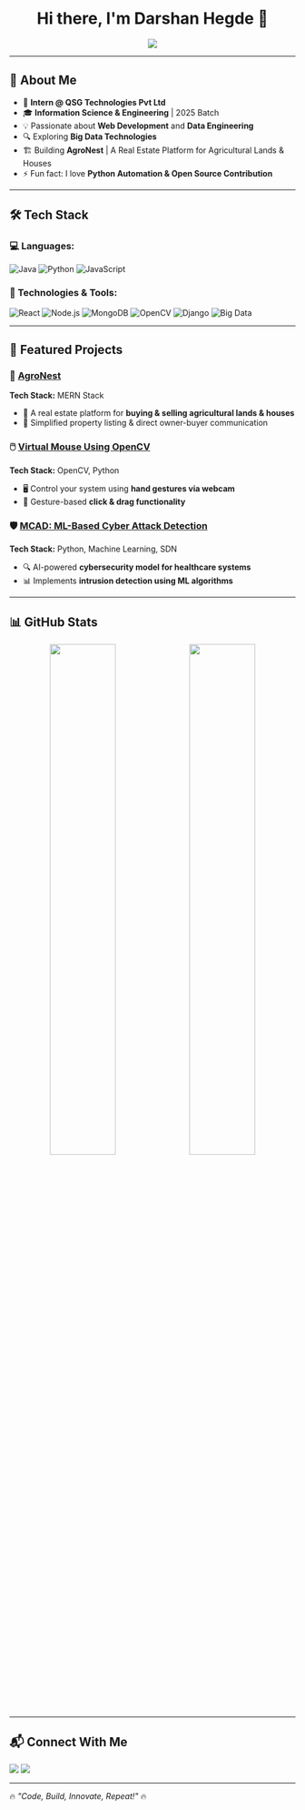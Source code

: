 <h1 align="center">Hi there, I'm Darshan Hegde 👋</h1>

<p align="center">
  <img src="https://readme-typing-svg.herokuapp.com?font=Fira+Code&weight=600&size=22&duration=4000&pause=500&color=F75C7E&center=true&vCenter=true&width=600&lines=Software+Developer;MERN+Stack+Enthusiast;Data+Engineering+Enthusiast;Intern+@+QSG+Technologies" />
</p>

---

## 🚀 About Me
- 🏢 **Intern @ QSG Technologies Pvt Ltd**  
- 🎓 **Information Science & Engineering** | 2025 Batch  
- 💡 Passionate about **Web Development** and **Data Engineering**  
- 🔍 Exploring **Big Data Technologies**  
- 🏗️ Building **AgroNest** | A Real Estate Platform for Agricultural Lands & Houses  
- ⚡ Fun fact: I love **Python Automation & Open Source Contribution**  

---

## 🛠️ Tech Stack
### 💻 Languages:
![Java](https://img.shields.io/badge/Java-%23ED8B00.svg?style=flat&logo=openjdk&logoColor=white)
![Python](https://img.shields.io/badge/Python-%233776AB.svg?style=flat&logo=python&logoColor=white)
![JavaScript](https://img.shields.io/badge/JavaScript-%23F7DF1E.svg?style=flat&logo=javascript&logoColor=black)

### 🔧 Technologies & Tools:
![React](https://img.shields.io/badge/React-%2361DAFB.svg?style=flat&logo=react&logoColor=black)
![Node.js](https://img.shields.io/badge/Node.js-%23339933.svg?style=flat&logo=node.js&logoColor=white)
![MongoDB](https://img.shields.io/badge/MongoDB-%2347A248.svg?style=flat&logo=mongodb&logoColor=white)
![OpenCV](https://img.shields.io/badge/OpenCV-%235C3EE8.svg?style=flat&logo=opencv&logoColor=white)
![Django](https://img.shields.io/badge/Django-%23092E20.svg?style=flat&logo=django&logoColor=white)
![Big Data](https://img.shields.io/badge/Big%20Data-%23007ACC.svg?style=flat&logo=apache&logoColor=white)

---

## 📌 Featured Projects  
### 🚜 [AgroNest](https://github.com/DARSHANHEGDE7/agronest)
**Tech Stack:** MERN Stack  
- 🏡 A real estate platform for **buying & selling agricultural lands & houses**  
- 🌱 Simplified property listing & direct owner-buyer communication  

### 🖱️ [Virtual Mouse Using OpenCV](https://github.com/DARSHANHEGDE7/virtual-mouse)
**Tech Stack:** OpenCV, Python  
- 🖥️ Control your system using **hand gestures via webcam**  
- 🖖 Gesture-based **click & drag functionality**  

### 🛡️ [MCAD: ML-Based Cyber Attack Detection](https://github.com/DARSHANHEGDE7/mcad)
**Tech Stack:** Python, Machine Learning, SDN  
- 🔍 AI-powered **cybersecurity model for healthcare systems**  
- 📊 Implements **intrusion detection using ML algorithms**  

---

## 📊 GitHub Stats  
<p align="center">
  <img src="https://github-readme-stats.vercel.app/api?username=DARSHANHEGDE7&show_icons=true&theme=radical" width="48%"/>
  <img src="https://github-readme-streak-stats.herokuapp.com/?user=DARSHANHEGDE7&theme=radical" width="48%"/>
</p>

---

## 📬 Connect With Me  
<a href="mailto:darshanhegde990@gmail.com"><img src="https://img.shields.io/badge/Email-%23D14836.svg?style=for-the-badge&logo=gmail&logoColor=white"></a>
<a href="https://www.linkedin.com/in/darshan-hegde-310721228/"><img src="https://img.shields.io/badge/LinkedIn-%230A66C2.svg?style=for-the-badge&logo=linkedin&logoColor=white"></a>

---

🔥 *"Code, Build, Innovate, Repeat!"* 🔥
